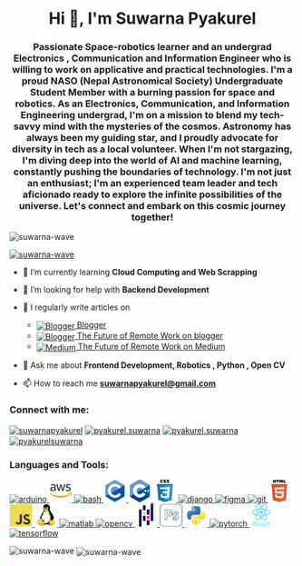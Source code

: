 <h1 align="center">Hi 👋, I'm Suwarna Pyakurel</h1>
<h3 align="center">Passionate Space-robotics learner and an undergrad Electronics , Communication and Information Engineer who is willing to work on applicative and practical technologies. I'm a proud NASO (Nepal Astronomical Society) Undergraduate Student Member with a burning passion for space and robotics. As an Electronics, Communication, and Information Engineering undergrad, I'm on a mission to blend my tech-savvy mind with the mysteries of the cosmos. Astronomy has always been my guiding star, and I proudly advocate for diversity in tech as a local volunteer. When I'm not stargazing, I'm diving deep into the world of AI and machine learning, constantly pushing the boundaries of technology. I'm not just an enthusiast; I'm an experienced team leader and tech aficionado ready to explore the infinite possibilities of the universe. Let's connect and embark on this cosmic journey together!</h3>

<p align="left"> <img src="https://komarev.com/ghpvc/?username=suwarna-wave&label=Profile%20views&color=0e75b6&style=flat" alt="suwarna-wave" /> </p>

<p align="left"> <a href="https://github.com/ryo-ma/github-profile-trophy"><img src="https://github-profile-trophy.vercel.app/?username=suwarna-wave" alt="suwarna-wave" /></a> </p>

- 🌱 I’m currently learning **Cloud Computing and Web Scrapping**

- 🤝 I’m looking for help with **Backend Development**

- 📝 I regularly write articles on 
  - <a href="https://www.blogger.com/blog/posts/4114355725744733275?hl=en&tab=jj" target="_blank"><img align="center" src="https://cdn.jsdelivr.net/npm/simple-icons@v3/icons/blogger.svg" alt="Blogger" height="20" width="20" /> Blogger</a>
  - <a href="https://techtalksloud.blogspot.com/2024/08/the-future-of-remote-work-leveraging.html" target="_blank"><img align="center" src="https://cdn.jsdelivr.net/npm/simple-icons@v3/icons/blogger.svg" alt="Blogger" height="20" width="20" /> The Future of Remote Work on blogger </a>
  - <a href="https://medium.com/@suwarnapyakurel/the-future-of-remote-work-leveraging-technology-for-a-hybrid-workforce-4439f3d16dec" target="_blank"><img align="center" src="https://cdn.jsdelivr.net/npm/simple-icons@v3/icons/medium.svg" alt="Medium" height="20" width="20" /> The Future of Remote Work on Medium</a>

- 💬 Ask me about **Frontend Development, Robotics , Python , Open CV**

- 📫 How to reach me **suwarnapyakurel@gmail.com**

<h3 align="left">Connect with me:</h3>
<p align="left">
<a href="https://linkedin.com/in/suwarnapyakurel" target="blank"><img align="center" src="https://raw.githubusercontent.com/rahuldkjain/github-profile-readme-generator/master/src/images/icons/Social/linked-in-alt.svg" alt="suwarnapyakurel" height="30" width="40" /></a>
<a href="https://fb.com/pyakurel.suwarna" target="blank"><img align="center" src="https://raw.githubusercontent.com/rahuldkjain/github-profile-readme-generator/master/src/images/icons/Social/facebook.svg" alt="pyakurel.suwarna" height="30" width="40" /></a>
<a href="https://instagram.com/pyakurel.suwarna" target="_blank">
    <img align="center" src="https://raw.githubusercontent.com/rahuldkjain/github-profile-readme-generator/master/src/images/icons/Social/instagram.svg" alt="pyakurel.suwarna" height="30" width="40" />
</a>
<a href="https://www.hackerrank.com/pyakurelsuwarna" target="_blank">
    <img align="center" src="https://raw.githubusercontent.com/rahuldkjain/github-profile-readme-generator/master/src/images/icons/Social/hackerrank.svg" alt="pyakurelsuwarna" height="30" width="40" />
</a>
</p>

<h3 align="left">Languages and Tools:</h3>
<p align="left"> <a href="https://www.arduino.cc/" target="_blank" rel="noreferrer"> <img src="https://cdn.worldvectorlogo.com/logos/arduino-1.svg" alt="arduino" width="40" height="40"/> </a> <a href="https://aws.amazon.com" target="_blank" rel="noreferrer"> <img src="https://raw.githubusercontent.com/devicons/devicon/master/icons/amazonwebservices/amazonwebservices-original-wordmark.svg" alt="aws" width="40" height="40"/> </a> <a href="https://www.gnu.org/software/bash/" target="_blank" rel="noreferrer"> <img src="https://www.vectorlogo.zone/logos/gnu_bash/gnu_bash-icon.svg" alt="bash" width="40" height="40"/> </a> <a href="https://www.cprogramming.com/" target="_blank" rel="noreferrer"> <img src="https://raw.githubusercontent.com/devicons/devicon/master/icons/c/c-original.svg" alt="c" width="40" height="40"/> </a> <a href="https://www.w3schools.com/cpp/" target="_blank" rel="noreferrer"> <img src="https://raw.githubusercontent.com/devicons/devicon/master/icons/cplusplus/cplusplus-original.svg" alt="cplusplus" width="40" height="40"/> </a> <a href="https://www.w3schools.com/css/" target="_blank" rel="noreferrer"> <img src="https://raw.githubusercontent.com/devicons/devicon/master/icons/css3/css3-original-wordmark.svg" alt="css3" width="40" height="40"/> </a> <a href="https://www.djangoproject.com/" target="_blank" rel="noreferrer"> <img src="https://cdn.worldvectorlogo.com/logos/django.svg" alt="django" width="40" height="40"/> </a> <a href="https://www.figma.com/" target="_blank" rel="noreferrer"> <img src="https://www.vectorlogo.zone/logos/figma/figma-icon.svg" alt="figma" width="40" height="40"/> </a> <a href="https://git-scm.com/" target="_blank" rel="noreferrer"> <img src="https://www.vectorlogo.zone/logos/git-scm/git-scm-icon.svg" alt="git" width="40" height="40"/> </a> <a href="https://www.w3.org/html/" target="_blank" rel="noreferrer"> <img src="https://raw.githubusercontent.com/devicons/devicon/master/icons/html5/html5-original-wordmark.svg" alt="html5" width="40" height="40"/> </a> <a href="https://developer.mozilla.org/en-US/docs/Web/JavaScript" target="_blank" rel="noreferrer"> <img src="https://raw.githubusercontent.com/devicons/devicon/master/icons/javascript/javascript-original.svg" alt="javascript" width="40" height="40"/> </a> <a href="https://www.linux.org/" target="_blank" rel="noreferrer"> <img src="https://raw.githubusercontent.com/devicons/devicon/master/icons/linux/linux-original.svg" alt="linux" width="40" height="40"/> </a> <a href="https://www.mathworks.com/" target="_blank" rel="noreferrer"> <img src="https://upload.wikimedia.org/wikipedia/commons/2/21/Matlab_Logo.png" alt="matlab" width="40" height="40"/> </a> <a href="https://opencv.org/" target="_blank" rel="noreferrer"> <img src="https://www.vectorlogo.zone/logos/opencv/opencv-icon.svg" alt="opencv" width="40" height="40"/> </a> <a href="https://pandas.pydata.org/" target="_blank" rel="noreferrer"> <img src="https://raw.githubusercontent.com/devicons/devicon/2ae2a900d2f041da66e950e4d48052658d850630/icons/pandas/pandas-original.svg" alt="pandas" width="40" height="40"/> </a> <a href="https://www.photoshop.com/en" target="_blank" rel="noreferrer"> <img src="https://raw.githubusercontent.com/devicons/devicon/master/icons/photoshop/photoshop-line.svg" alt="photoshop" width="40" height="40"/> </a> <a href="https://www.python.org" target="_blank" rel="noreferrer"> <img src="https://raw.githubusercontent.com/devicons/devicon/master/icons/python/python-original.svg" alt="python" width="40" height="40"/> </a> <a href="https://pytorch.org/" target="_blank" rel="noreferrer"> <img src="https://www.vectorlogo.zone/logos/pytorch/pytorch-icon.svg" alt="pytorch" width="40" height="40"/> </a> <a href="https://reactjs.org/" target="_blank" rel="noreferrer"> <img src="https://raw.githubusercontent.com/devicons/devicon/master/icons/react/react-original-wordmark.svg" alt="react" width="40" height="40"/> </a> <a href="https://www.tensorflow.org" target="_blank" rel="noreferrer"> <img src="https://www.vectorlogo.zone/logos/tensorflow/tensorflow-icon.svg" alt="tensorflow" width="40" height="40"/> </a> </p>

<p><img align="left" src="https://github-readme-stats.vercel.app/api/top-langs?username=suwarna-wave&show_icons=true&locale=en&layout=compact" alt="suwarna-wave" /></p>

<p>&nbsp;<img align="center" src="https://github-readme-stats.vercel.app/api?username=suwarna-wave&show_icons=true&locale=en" alt="suwarna-wave" /></p>
